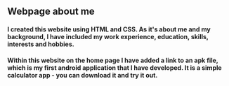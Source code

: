 ## Webpage about me


#### I created this website using HTML and CSS. As it's about me and my background, I have included my work experience, education, skills, interests and hobbies.

#### Within this website on the home page I have added a link to an apk file, which is my first android application that I have developed. It is a simple calculator app - you can download it and try it out.
